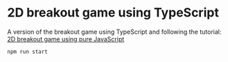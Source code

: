 # 2D breakout game using TypeScript

A version of the breakout game using TypeScript and following the tutorial: [2D breakout game using pure JavaScript](https://developer.mozilla.org/en-US/docs/Games/Tutorials/2D_Breakout_game_pure_JavaScript)


```
npm run start 
```